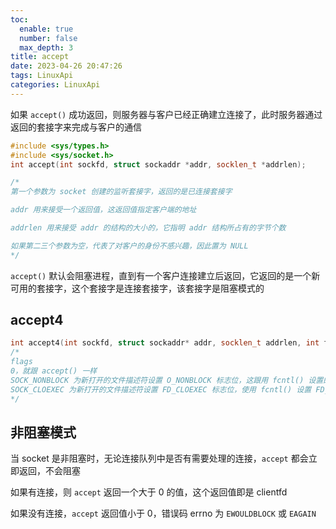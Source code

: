 ```yaml
---
toc:
  enable: true
  number: false
  max_depth: 3
title: accept
date: 2023-04-26 20:47:26
tags: LinuxApi
categories: LinuxApi
---
```


如果 `accept()` 成功返回，则服务器与客户已经正确建立连接了，此时服务器通过返回的套接字来完成与客户的通信

```cpp
#include <sys/types.h>
#include <sys/socket.h>
int accept(int sockfd, struct sockaddr *addr, socklen_t *addrlen);

/*
第一个参数为 socket 创建的监听套接字，返回的是已连接套接字

addr 用来接受一个返回值，这返回值指定客户端的地址

addrlen 用来接受 addr 的结构的大小的，它指明 addr 结构所占有的字节个数

如果第二三个参数为空，代表了对客户的身份不感兴趣，因此置为 NULL
*/
```

`accept()` 默认会阻塞进程，直到有一个客户连接建立后返回，它返回的是一个新可用的套接字，这个套接字是连接套接字，该套接字是阻塞模式的

## accept4

```cpp
int accept4(int sockfd, struct sockaddr* addr, socklen_t addrlen, int flags)
/*
flags
0，就跟 accept() 一样
SOCK_NONBLOCK 为新打开的文件描述符设置 O_NONBLOCK 标志位，这跟用 fcntl() 设置的效果是一样的
SOCK_CLOEXEC 为新打开的文件描述符设置 FD_CLOEXEC 标志位，使用 fcntl() 设置 FD_CLOEXEC 标志位，open() 的时候设置的 O_CLOEXEC 也能达到同样的效果
*/
```

## 非阻塞模式

当 socket 是非阻塞时，无论连接队列中是否有需要处理的连接，`accept` 都会立即返回，不会阻塞

如果有连接，则 `accept` 返回一个大于 0 的值，这个返回值即是 clientfd

如果没有连接，`accept` 返回值小于 0，错误码 errno 为 `EWOULDBLOCK` 或 `EAGAIN`